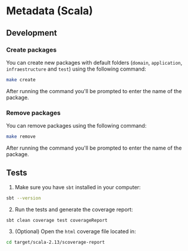 # Metadata (Scala)

## Development

### Create packages

You can create new packages with default folders (`domain`, `application`, `infraestructure` and `test`) using the following command: 

```bash
make create 
```

After running the command you'll be prompted to enter the name of the package.

### Remove packages

You can remove packages using the following command: 

```bash
make remove 
```

After running the command you'll be prompted to enter the name of the package.

## Tests

1. Make sure you have `sbt` installed in your computer: 

```bash
sbt --version
```

2. Run the tests and generate the coverage report: 

```bash
sbt clean coverage test coverageReport
```

3. (Optional) Open the `html` coverage file located in: 

```bash
cd target/scala-2.13/scoverage-report
```